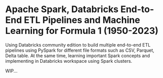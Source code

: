 # Apache Spark, Databricks End-to-End ETL Pipelines and Machine Learning for Formula 1 (1950-2023) 
Using Databricks community edition to build multiple end-to-end ETL pipelines using PySpark for different file formats such as CSV, Parquet, Delta table. At the same time, learning important Spark concepts and implementing in Databricks workspace using Spark clusters. 


WIP... 

















